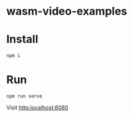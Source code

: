 # wasm-video-examples

# Install

    npm i
    
# Run

    npm run serve
    
Visit [http:localhost:8080](http:localhost:8080)
